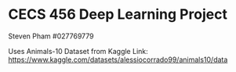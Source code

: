 # CECS 456 Deep Learning Project

Steven Pham #027769779

Uses Animals-10 Dataset from Kaggle
Link: https://www.kaggle.com/datasets/alessiocorrado99/animals10/data

